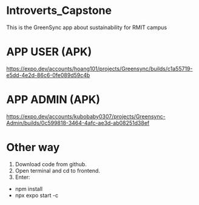 # Introverts_Capstone
This is the GreenSync app about sustainability for RMIT campus 

# APP USER (APK)
https://expo.dev/accounts/hoang101/projects/Greensync/builds/c1a55719-e5dd-4e2d-86c6-0fe089d59c4b

# APP ADMIN (APK)
https://expo.dev/accounts/kubobaby0307/projects/Greensync-Admin/builds/0c599818-3464-4afc-ae3d-ab08251d38ef

# Other way
1. Download code from github.
2. Open terminal and cd to frontend.
3. Enter:
- npm install
- npx expo start -c

